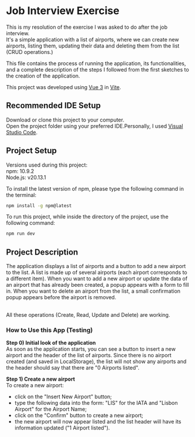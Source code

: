 # Job Interview Exercise

This is my resolution of the exercise I was asked to do after the job interview.<br>
It's a simple application with a list of airports, where we can create new airports, listing them, updating their data and deleting them from the list (CRUD operations.)

This file contains the process of running the application, its functionalities, and a complete description of the steps I followed from the first sketches to the creation of the application.

This project was developed using [Vue 3](https://vuejs.org/guide/quick-start.html) in [Vite](https://vite.dev/config/).

## Recommended IDE Setup

Download or clone this project to your computer.
<br>Open the project folder using your preferred IDE.Personally, I used [Visual Studio Code](https://code.visualstudio.com/).

<!--
[VSCode](https://code.visualstudio.com/) + [Volar](https://marketplace.visualstudio.com/items?itemName=Vue.volar) (and disable Vetur).
-->

<!--
## Customize configuration

See [Vite Configuration Reference](https://vite.dev/config/).
-->

## Project Setup

Versions used during this project:<br>
npm: 10.9.2<br>
Node.js: v20.13.1

To install the latest version of npm, please type the following command in the terminal:

```sh
npm install -g npm@latest
```

<!--
### Compile and Hot-Reload for Development
-->

To run this project, while inside the directory of the project, use the following command:

```sh
npm run dev
```

<!--
### Compile and Minify for Production

```sh
npm run build
```
-->

## Project Description

The application displays a list of airports and a button to add a new airport to the list. A list is made up of several airports (each airport corresponds to a different item). When you want to add a new airport or update the data of an airport that has already been created, a popup appears with a form to fill in. When you want to delete an airport from the list, a small confirmation popup appears before the airport is removed.<br><br>

All these operations (Create, Read, Update and Delete) are working.

### How to Use this App (Testing)

**Step 0) Initial look of the application**<br>
As soon as the application starts, you can see a button to insert a new airport and the header of the list of airports. Since there is no airport created (and saved in LocalStorage), the list will not show any airports and the header should say that there are "0 Airports listed".

**Step 1) Create a new airport**<br>
To create a new airport:<br>

- click on the "Insert New Airport" button;
- type the following data into the form: "LIS" for the IATA and "Lisbon Airport" for the Airport Name;
- click on the "Confirm" button to create a new airport;
- the new airport will now appear listed and the list header will have its information updated ("1 Airport listed").
